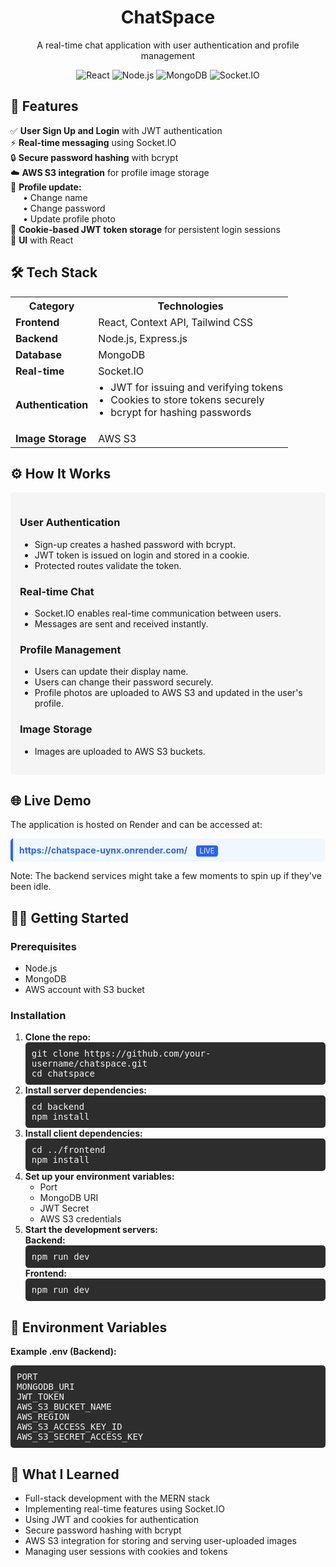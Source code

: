<h1 align="center">ChatSpace</h1>
<p align="center">A real-time chat application with user authentication and profile management</p>

<div align="center">
  <img src="https://img.shields.io/badge/react-%2320232a.svg?style=for-the-badge&logo=react&logoColor=%2361DAFB" alt="React">
  <img src="https://img.shields.io/badge/node.js-6DA55F?style=for-the-badge&logo=node.js&logoColor=white" alt="Node.js">
  <img src="https://img.shields.io/badge/MongoDB-%234ea94b.svg?style=for-the-badge&logo=mongodb&logoColor=white" alt="MongoDB">
  <img src="https://img.shields.io/badge/Socket.io-black?style=for-the-badge&logo=socket.io&badgeColor=010101" alt="Socket.IO">
</div>

<h2>🚀 Features</h2>
<ul style="list-style-type: none; padding-left: 0;">
  <li>✅ <strong>User Sign Up and Login</strong> with JWT authentication</li>
  <li>⚡ <strong>Real-time messaging</strong> using Socket.IO</li>
  <li>🔒 <strong>Secure password hashing</strong> with bcrypt</li>
  <li>☁️ <strong>AWS S3 integration</strong> for profile image storage</li>
  <li>🔄 <strong>Profile update:</strong>
    <ul style="list-style-type: none; padding-left: 20px;">
      <li>• Change name</li>
      <li>• Change password</li>
      <li>• Update profile photo</li>
    </ul>
  </li>
  <li>🍪 <strong>Cookie-based JWT token storage</strong> for persistent login sessions</li>
  <li>📱 <strong>UI</strong> with React</li>
</ul>

<h2>🛠️ Tech Stack</h2>
<table>
  <tr>
    <th>Category</th>
    <th>Technologies</th>
  </tr>
  <tr>
    <td><strong>Frontend</strong></td>
    <td>React, Context API, Tailwind CSS </td>
  </tr>
  <tr>
    <td><strong>Backend</strong></td>
    <td>Node.js, Express.js</td>
  </tr>
  <tr>
    <td><strong>Database</strong></td>
    <td>MongoDB</td>
  </tr>
  <tr>
    <td><strong>Real-time</strong></td>
    <td>Socket.IO</td>
  </tr>
  <tr>
    <td><strong>Authentication</strong></td>
    <td>
      <ul style="margin-top: 0; padding-left: 20px;">
        <li>JWT for issuing and verifying tokens</li>
        <li>Cookies to store tokens securely</li>
        <li>bcrypt for hashing passwords</li>
      </ul>
    </td>
  </tr>
  <tr>
    <td><strong>Image Storage</strong></td>
    <td>AWS S3</td>
  </tr>
</table>

<h2>⚙️ How It Works</h2>
<div style="background-color: #f5f5f5; padding: 15px; border-radius: 5px;">
  <h3>User Authentication</h3>
  <ul>
    <li>Sign-up creates a hashed password with bcrypt.</li>
    <li>JWT token is issued on login and stored in a cookie.</li>
    <li>Protected routes validate the token.</li>
  </ul>

  <h3>Real-time Chat</h3>
  <ul>
    <li>Socket.IO enables real-time communication between users.</li>
    <li>Messages are sent and received instantly.</li>
  </ul>

  <h3>Profile Management</h3>
  <ul>
    <li>Users can update their display name.</li>
    <li>Users can change their password securely.</li>
    <li>Profile photos are uploaded to AWS S3 and updated in the user's profile.</li>
  </ul>

  <h3>Image Storage</h3>
  <ul>
    <li>Images are uploaded to AWS S3 buckets.</li>
  </ul>
</div>

<!-- <h2>📸 Screenshots</h2>
 <p>(Add your own screenshots here)</p> -->

 <h2>🌐 Live Demo</h2>
<p>The application is hosted on Render and can be accessed at:</p>
<div style="background-color: #f0f8ff; padding: 10px; border-radius: 5px; border-left: 4px solid #2962ff;">
  <a href="https://chatspace-uynx.onrender.com/" target="_blank" style="color: #2962ff; text-decoration: none; font-weight: bold;">
    https://chatspace-uynx.onrender.com/
  </a>
  <span style="margin-left: 10px; background-color: #2962ff; color: white; padding: 2px 6px; border-radius: 4px; font-size: 0.8em;">
    LIVE
  </span>
</div>
<p>Note: The backend services might take a few moments to spin up if they've been idle.</p>

<h2>🧑‍💻 Getting Started</h2>
<h3>Prerequisites</h3>
<ul>
  <li>Node.js</li>
  <li>MongoDB</li>
  <li>AWS account with S3 bucket</li>
</ul>

<h3>Installation</h3>
<ol>
  <li>
    <strong>Clone the repo:</strong>
    <div style="background-color: #2d2d2d; color: #f5f5f5; padding: 10px; border-radius: 5px; font-family: monospace;">
      git clone https://github.com/your-username/chatspace.git<br>
      cd chatspace
    </div>
  </li>
  <li>
    <strong>Install server dependencies:</strong>
    <div style="background-color: #2d2d2d; color: #f5f5f5; padding: 10px; border-radius: 5px; font-family: monospace;">
      cd backend<br>
      npm install
    </div>
  </li>
  <li>
    <strong>Install client dependencies:</strong>
    <div style="background-color: #2d2d2d; color: #f5f5f5; padding: 10px; border-radius: 5px; font-family: monospace;">
      cd ../frontend<br>
      npm install
    </div>
  </li>
  <li>
    <strong>Set up your environment variables:</strong>
    <ul>
      <li>Port</li>
      <li>MongoDB URI</li>
      <li>JWT Secret</li>
      <li>AWS S3 credentials</li>
    </ul>
  </li>
  <li>
    <strong>Start the development servers:</strong><br>
    <strong>Backend:</strong>
    <div style="background-color: #2d2d2d; color: #f5f5f5; padding: 10px; border-radius: 5px; font-family: monospace;">
      npm run dev
    </div>
    <strong>Frontend:</strong>
    <div style="background-color: #2d2d2d; color: #f5f5f5; padding: 10px; border-radius: 5px; font-family: monospace;">
      npm run dev
    </div>
  </li>
</ol>

<h2>🔐 Environment Variables</h2>
<p><strong>Example .env (Backend):</strong></p>
<div style="background-color: #2d2d2d; color: #f5f5f5; padding: 10px; border-radius: 5px; font-family: monospace;">
  PORT<br/>
  MONGODB_URI<br/>
  JWT_TOKEN<br/>
  AWS_S3_BUCKET_NAME<br/>
  AWS_REGION<br/>
  AWS_S3_ACCESS_KEY_ID<br/>
  AWS_S3_SECRET_ACCESS_KEY
</div>

<h2>🙌 What I Learned</h2>
<ul>
  <li>Full-stack development with the MERN stack</li>
  <li>Implementing real-time features using Socket.IO</li>
  <li>Using JWT and cookies for authentication</li>
  <li>Secure password hashing with bcrypt</li>
  <li>AWS S3 integration for storing and serving user-uploaded images</li>
  <li>Managing user sessions with cookies and tokens</li>
</ul>

<!-- <h2>✨ Acknowledgments</h2>
<ul>
  <li>Socket.IO Docs</li>
  <li>AWS S3 Docs</li>
  <li>MERN Stack Guides</li>
</ul> -->
